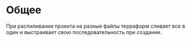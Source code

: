 # Общее
При распиливании проекта на разные файлы терраформ сливает все в один и выстраивает свою последовательность при создании.

